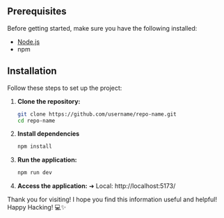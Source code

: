 ## Prerequisites

Before getting started, make sure you have the following installed:

- [Node.js](https://nodejs.org/)
- npm

## Installation

Follow these steps to set up the project:

1. **Clone the repository:**

   ```bash
   git clone https://github.com/username/repo-name.git
   cd repo-name
   ```

2. **Install dependencies**

   ```bash
   npm install
   ```

3. **Run the application:**

   ```bash
   npm run dev
   ```

4. **Access the application:**
   ➜ Local: http://localhost:5173/

Thank you for visiting! I hope you find this information useful and helpful!
Happy Hacking! 💻✨
